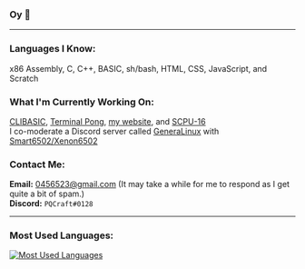 ### Oy 👋

---

### **Languages I Know:** <br>
x86 Assembly, C, C++, BASIC, sh/bash, HTML, CSS, JavaScript, and Scratch<br>
### **What I'm Currently Working On:** <br>
[CLIBASIC](https://github.com/PQCraft/clibasic), [Terminal Pong](https://github.com/PQCraft/terminal-pong), [my website](https://pqcraft.github.io), and [SCPU-16](https://scratch.mit.edu/projects/425617355)<br>
I co-moderate a Discord server called [GeneraLinux](https://discord.gg/3Yh6JERUx2) with [Smart6502/Xenon6502](http://github.com/smart6502)<br>
### **Contact Me:** <br>
**Email:** [0456523@gmail.com](mailto:0456523@gmail.com) (It may take a while for me to respond as I get quite a bit of spam.)<br>
**Discord:** `PQCraft#0128`<br>

---

### **Most Used Languages:**
[![Most Used Languages](https://github-readme-stats.vercel.app/api/top-langs/?username=pqcraft&layout=compact&theme=github_dark)](https://github.com/PQCraft)
